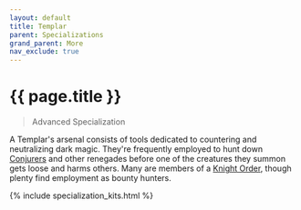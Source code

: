```yaml
---
layout: default
title: Templar
parent: Specializations
grand_parent: More
nav_exclude: true
---
```


# {{ page.title }}

> Advanced Specialization

A Templar's arsenal consists of tools dedicated to countering and neutralizing dark magic. They're frequently employed to hunt down [Conjurers](conjurer.html) and other renegades before one of the creatures they summon gets loose and harms others. Many are members of a [Knight Order](../the_world.html#the-knight-orders), though plenty find employment as bounty hunters.

{% include specialization_kits.html %}
